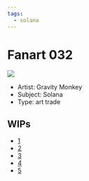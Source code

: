 ```yaml
---
tags:
  - solana
---
```


# Fanart 032

<img src="assets/2024-10-02_fanimage-040.png">

- Artist: Gravity Monkey
- Subject: Solana
- Type: art trade

## WIPs

- [1](assets/2024-08-18_fanimage-029.jpg)
- [2](assets/2024-08-26_fanimage-030.png)
- [3](assets/2024-09-06_fanimage-033.jpg)
- [4](assets/2024-09-30_fanimage-038.png)
- [5](assets/2024-10-02_fanimage-039.png)
